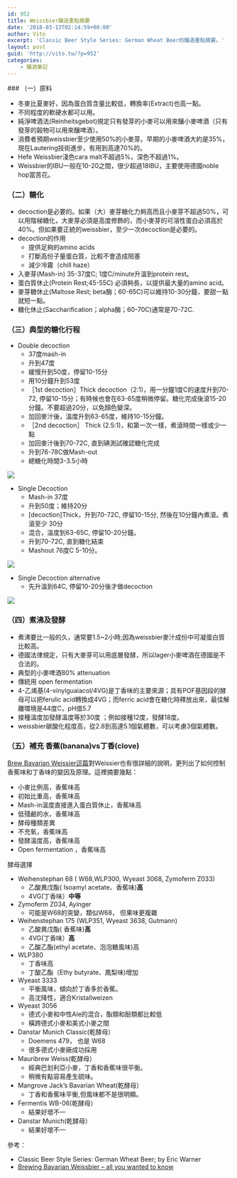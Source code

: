 ```yaml
---
id: 952
title: Weissbier釀造重點摘要
date: '2018-03-13T02:14:59+00:00'
author: Vito
excerpt: 'Classic Beer Style Series: German Wheat Beer的釀造重點摘要。'
layout: post
guid: 'http://vito.tw/?p=952'
categories:
    - 釀酒筆記
---
```


<div class="wp-container-1 wp-block-group"><div class="wp-block-group__inner-container">### （一）原料

- 冬麥比夏麥好，因為蛋白質含量比較低，轉換率(Extract)也高一點。
- 不同程度的軟硬水都可以用。
- 純淨啤酒法(Reinheitsgebot)規定只有發芽的小麥可以用來釀小麥啤酒（只有發芽的榖物可以用來釀啤酒）。
- 消費者預期weissbier至少使用50%的小麥芽。早期的小麥啤酒大約是35%，現在Lautering技術進步，有用到高達70%的。
- Hefe Weissbier淺色cara malt不超過5%，深色不超過1%。
- Weissbier的IBU一般在10-20之間，很少超過18IBU，主要使用德國noble hop當苦花。

### （二）糖化

- decoction是必要的。如果（大）麥芽糖化力夠高而且小麥芽不超過50%，可以用階梯糖化，大麥芽必須是高度修飾的，而小麥芽的可溶性蛋白必須高於40%。但如果要正統的weissbier，至少一次decoction是必要的。
- decoction的作用 
    - 提供足夠的amino acids
    - 打斷高份子量蛋白質，比較不會造成阻塞
    - 減少冷霧（chill haze）
- 入麥芽(Mash-in) 35-37度C; 1度C/minute升溫到protein rest。
- 蛋白質休止(Protein Rest;45-55C) 必須夠長，以提供最大量的amino acid。
- 麥芽糖休止(Maltose Rest; beta酶；60-65C)可以維持10-30分鐘，要甜一點就短一點。
- 糖化休止(Saccharification；alpha酶；60-70C)通常是70-72C.

### （三）典型的糖化行程

- Double decoction 
    - 37度mash-in
    - 升到47度
    - 緩慢升到50度，停留10-15分
    - 用10分鐘升到53度
    - ［1st decoction］Thick decoction（2:1)，用一分鐘1度C的速度升到70-72, 停留10-15分；有時候也會在63-65度稍微停留。糖化完成後滾15-20分鐘。不要超過20分，以免顏色變深。
    - 加回麥汁後，溫度升到63-65度，維持10-15分鐘。
    - ［2nd decoction］ Thick (2.5:1)，和第一次一樣，煮滾時間一樣或少一點
    - 加回麥汁後到70-72C, 直到碘測試確認糖化完成
    - 升到76-78C做Mash-out
    - 總糖化時間3-3.5小時


![](/wp-content/uploads/2018/03/double-decoction.jpg)
- Single Decoction 
    - Mash-in 37度
    - 升到50度；維持20分
    - \[decoction\]Thick，升到70-72C, 停留10-15分, 然後在10分鐘內煮滾。煮滾至少 30分
    - 混合，溫度到63-65C, 停留10-20分鐘。
    - 升到70-72C, 直到糖化結束
    - Mashout 76度C 5-10分。

![](/wp-content/uploads/2018/03/single-decoction.jpg)
- Single Decoction alternative 
    - 先升溫到64C, 停留10-20分後才做decoction

![](/wp-content/uploads/2018/03/sin-decoction-alternative.jpg)
### （四）煮沸及發酵

- 煮沸要比一般的久，通常要1.5~2小時;因為weissbier麥汁成份中可凝蛋白質比較高。
- 德國法律規定，只有大麥芽可以用底層發酵，所以lager小麥啤酒在德國是不合法的。
- 典型的小麥啤酒80% attenuation
- 傳統用 open fermentation
- 4-乙烯基(4-vinylguaiacol/4VG)是丁香味的主要來源；具有POF基因段的酵母可以把ferulic acid轉換成4VG；而ferric acid會在糖化時釋放出來，最佳解離環境是44度C，pH值5.7
- 接種溫度加發酵溫度等於30度 ；例如接種12度，發酵18度。
- weissbier碳酸化程度高，從2.8到高達5.1個氣體數，可以考慮3個氣體數。

### （五）補充 香蕉(banana)vs丁香(clove)

[Brew Bavarian Weissier這篇](https://braumagazin.de/article/brewing-bavarian-weissbier-all-you-ever-wanted-to-know/)對Weissier也有很詳細的說明，更列出了如何控制香蕉味和丁香味的變因及原理。這裡摘要幾點：

- 小麥比例高，香蕉味高
- 初始比重高，香蕉味高
- Mash-in溫度直接進入蛋白質休止，香蕉味高
- 低殘鹼的水，香蕉味高
- 酵母種類差異
- 不充氧，香蕉味高
- 發酵溫度高，香蕉味高
- Open fermentation ，香蕉味高

</div></div>酵母選擇

- Weihenstephan 68 ( W68,WLP300, Wyeast 3068, Zymoferm Z033)
    - 乙酸異戊酯( Isoamyl acetate、香蕉味)**高**
    - 4VG(丁香味）**中等**
- Zymoferm Z034, Ayinger
    - 可能是W68的突變，類似W68， 但果味更複雜
- Weihenstephan 175 (WLP351, Wyeast 3638, Gutmann)
    - 乙酸異戊酯( 香蕉味)**高**
    - 4VG(丁香味）**高**
    - 乙酸乙酯(ethyl acetate、泡泡糖風味)高
- WLP380
    - 丁香味高
    - 丁酸乙酯（Ethy butyrate、鳳梨味)增加
- Wyeast 3333
    - 平衡風味，傾向於丁香多於香蕉。
    - 高沈降性，適合Kristallweizen
- Wyeast 3056
    - 德式小麥和中性Ale的混合，酯類和酚類都比較低
    - 橫跨德式小麥和美式小麥之間
- Danstar Munich Classic(乾酵母）
    - Doemens 479， 也是 W68
    - 很多德式小麥廠成功採用
- Mauribrew Weiss(乾酵母）
    - 經典巴划利亞小麥，丁香和香蕉味很平衡。
    - 稍微有點容易產生硫味。
- Mangrove Jack’s Bavarian Wheat(乾酵母）
    - 丁香和香蕉味平衡,但風味都不是很明顯。
- Fermentis WB-06(乾酵母）
    - 結果好壞不一
- Danstar Munich(乾酵母）
    - 結果好壞不一

參考：

- Classic Beer Style Series: German Wheat Beer; by Eric Warner
- [Brewing Bavarian Weissbier – all you wanted to know](https://braumagazin.de/article/brewing-bavarian-weissbier-all-you-ever-wanted-to-know/)